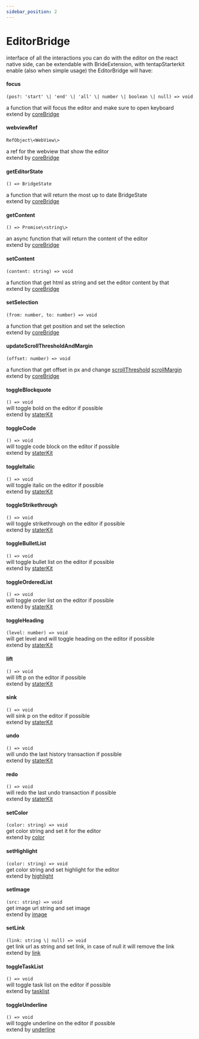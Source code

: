 ```yaml
---
sidebar_position: 2
---
```


# EditorBridge

interface of all the interactions you can do with the editor on the react native side, can be extendable with BrideExtension, with tentapStarterkit enable (also when simple usage) the EditorBridge will have:

#### focus

`(pos?: 'start' \| 'end' \| 'all' \| number \| boolean \| null) => void`

a function that will focus the editor and make sure to open keyboard <br /> extend by [coreBridge](https://10play.dev)

#### webviewRef

`RefObject\<WebView\>`

a ref for the webview that show the editor <br /> extend by [coreBridge](https://10play.dev)

#### getEditorState

`() => BridgeState`

a function that will return the most up to date BridgeState <br /> extend by [coreBridge](https://10play.dev)

#### getContent

`() => Promise\<string\>`

an async function that will return the content of the editor <br /> extend by [coreBridge](https://10play.dev)

#### setContent

`(content: string) => void`

a function that get html as string and set the editor content by that <br /> extend by [coreBridge](https://10play.dev)

#### setSelection

`(from: number, to: number) => void`

a function that get position and set the selection <br /> extend by [coreBridge](https://10play.dev)

#### updateScrollThresholdAndMargin

`(offset: number) => void`

a function that get offset in px and change [scrollThreshold](https://prosemirror.net/docs/ref/#view.EditorProps.scrollThreshold) [scrollMargin](https://prosemirror.net/docs/ref/#view.EditorProps.scrollMargin) <br /> extend by [coreBridge](https://10play.dev)

#### toggleBlockquote

`() => void`  
will toggle bold on the editor if possible <br /> extend by [staterKit](https://10play.dev)

#### toggleCode

`() => void`  
will toggle code block on the editor if possible <br /> extend by [staterKit](https://10play.dev)

#### toggleItalic

`() => void`  
will toggle italic on the editor if possible <br /> extend by [staterKit](https://10play.dev)

#### toggleStrikethrough

`() => void`  
will toggle strikethrough on the editor if possible <br /> extend by [staterKit](https://10play.dev)

#### toggleBulletList

`() => void`  
will toggle bullet list on the editor if possible <br /> extend by [staterKit](https://10play.dev)

#### toggleOrderedList

`() => void`  
will toggle order list on the editor if possible <br /> extend by [staterKit](https://10play.dev)

#### toggleHeading

`(level: number) => void`  
will get level and will toggle heading on the editor if possible <br /> extend by [staterKit](https://10play.dev)

#### lift

`() => void`  
will lift p on the editor if possible <br /> extend by [staterKit](https://10play.dev)

#### sink

`() => void`  
will sink p on the editor if possible <br /> extend by [staterKit](https://10play.dev)

#### undo

`() => void`  
will undo the last history transaction if possible <br /> extend by [staterKit](https://10play.dev)

#### redo

`() => void`  
will redo the last undo transaction if possible <br /> extend by [staterKit](https://10play.dev)

#### setColor

`(color: string) => void`  
get color string and set it for the editor <br /> extend by [color](https://10play.dev)

#### setHighlight

`(color: string) => void`  
get color string and set highlight for the editor <br /> extend by [highlight](https://10play.dev)

#### setImage

`(src: string) => void`  
get image url string and set image <br /> extend by [image](https://10play.dev)

#### setLink

`(link: string \| null) => void`  
get link url as string and set link, in case of null it will remove the link <br /> extend by [link](https://10play.dev)

#### toggleTaskList

`() => void`  
will toggle task list on the editor if possible <br /> extend by [tasklist](https://10play.dev)

#### toggleUnderline

`() => void`  
will toggle underline on the editor if possible <br /> extend by [underline](https://10play.dev)

<!-- toggleUnderline: () => void; -->
